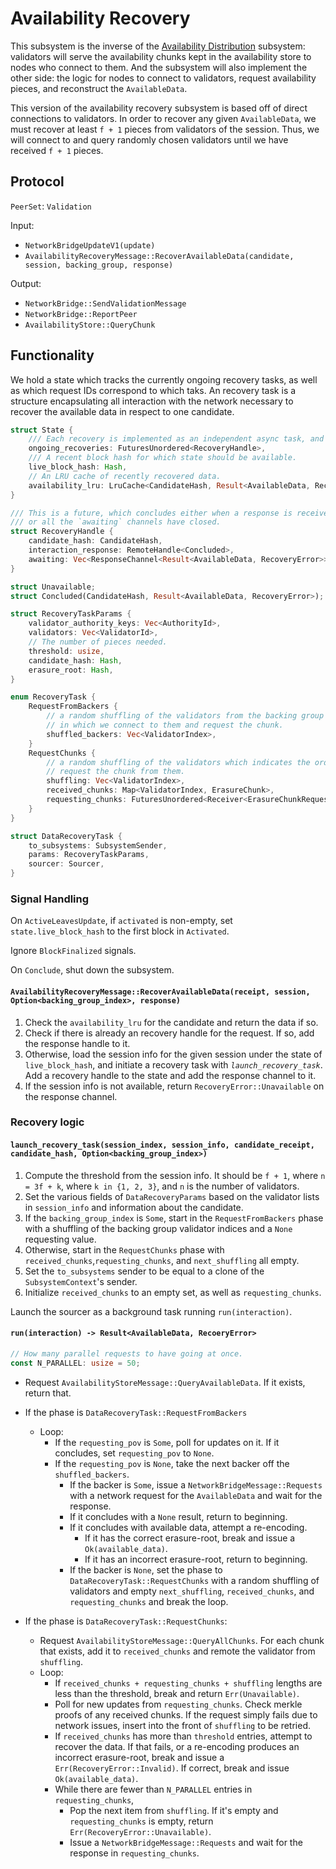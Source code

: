 # Availability Recovery

This subsystem is the inverse of the [Availability Distribution](availability-distribution.md) subsystem: validators will serve the availability chunks kept in the availability store to nodes who connect to them. And the subsystem will also implement the other side: the logic for nodes to connect to validators, request availability pieces, and reconstruct the `AvailableData`.

This version of the availability recovery subsystem is based off of direct connections to validators. In order to recover any given `AvailableData`, we must recover at least `f + 1` pieces from validators of the session. Thus, we will connect to and query randomly chosen validators until we have received `f + 1` pieces.

## Protocol

`PeerSet`: `Validation`

Input:

- `NetworkBridgeUpdateV1(update)`
- `AvailabilityRecoveryMessage::RecoverAvailableData(candidate, session, backing_group, response)`

Output:

- `NetworkBridge::SendValidationMessage`
- `NetworkBridge::ReportPeer`
- `AvailabilityStore::QueryChunk`

## Functionality

We hold a state which tracks the currently ongoing recovery tasks, as well as which request IDs correspond to which taks. An recovery task is a structure encapsulating all interaction with the network necessary to recover the available data in respect to one candidate.

```rust
struct State {
    /// Each recovery is implemented as an independent async task, and the handles only supply information about the result.
    ongoing_recoveries: FuturesUnordered<RecoveryHandle>,
    /// A recent block hash for which state should be available.
    live_block_hash: Hash,
    // An LRU cache of recently recovered data.
    availability_lru: LruCache<CandidateHash, Result<AvailableData, RecoveryError>>,
}

/// This is a future, which concludes either when a response is received from the interaction,
/// or all the `awaiting` channels have closed.
struct RecoveryHandle {
    candidate_hash: CandidateHash,
    interaction_response: RemoteHandle<Concluded>,
    awaiting: Vec<ResponseChannel<Result<AvailableData, RecoveryError>>>,
}

struct Unavailable;
struct Concluded(CandidateHash, Result<AvailableData, RecoveryError>);

struct RecoveryTaskParams {
    validator_authority_keys: Vec<AuthorityId>,
    validators: Vec<ValidatorId>,
    // The number of pieces needed.
    threshold: usize,
    candidate_hash: Hash,
    erasure_root: Hash,
}

enum RecoveryTask {
    RequestFromBackers {
        // a random shuffling of the validators from the backing group which indicates the order
        // in which we connect to them and request the chunk.
        shuffled_backers: Vec<ValidatorIndex>,
    }
    RequestChunks {
        // a random shuffling of the validators which indicates the order in which we connect to the validators and
        // request the chunk from them.
        shuffling: Vec<ValidatorIndex>,
        received_chunks: Map<ValidatorIndex, ErasureChunk>,
        requesting_chunks: FuturesUnordered<Receiver<ErasureChunkRequestResponse>>,
    }
}

struct DataRecoveryTask {
    to_subsystems: SubsystemSender,
    params: RecoveryTaskParams,
    sourcer: Sourcer,
}
```

### Signal Handling

On `ActiveLeavesUpdate`, if `activated` is non-empty, set `state.live_block_hash` to the first block in `Activated`.

Ignore `BlockFinalized` signals.

On `Conclude`, shut down the subsystem.

#### `AvailabilityRecoveryMessage::RecoverAvailableData(receipt, session, Option<backing_group_index>, response)`

1. Check the `availability_lru` for the candidate and return the data if so.
1. Check if there is already an recovery handle for the request. If so, add the response handle to it.
1. Otherwise, load the session info for the given session under the state of `live_block_hash`, and initiate a recovery task with *`launch_recovery_task`*. Add a recovery handle to the state and add the response channel to it.
1. If the session info is not available, return `RecoveryError::Unavailable` on the response channel.

### Recovery logic

#### `launch_recovery_task(session_index, session_info, candidate_receipt, candidate_hash, Option<backing_group_index>)`

1. Compute the threshold from the session info. It should be `f + 1`, where `n = 3f + k`, where `k in {1, 2, 3}`, and `n` is the number of validators.
1. Set the various fields of `DataRecoveryParams` based on the validator lists in `session_info` and information about the candidate.
1. If the `backing_group_index` is `Some`, start in the `RequestFromBackers` phase with a shuffling of the backing group validator indices and a `None` requesting value.
1. Otherwise, start in the `RequestChunks` phase with `received_chunks`,`requesting_chunks`, and `next_shuffling` all empty.
1. Set the `to_subsystems` sender to be equal to a clone of the `SubsystemContext`'s sender.
1. Initialize `received_chunks` to an empty set, as well as `requesting_chunks`.

Launch the sourcer as a background task running `run(interaction)`.

#### `run(interaction) -> Result<AvailableData, RecoeryError>`

```rust
// How many parallel requests to have going at once.
const N_PARALLEL: usize = 50;
```

* Request `AvailabilityStoreMessage::QueryAvailableData`. If it exists, return that.
* If the phase is `DataRecoveryTask::RequestFromBackers`
  * Loop:
    * If the `requesting_pov` is `Some`, poll for updates on it. If it concludes, set `requesting_pov` to `None`.
    * If the `requesting_pov` is `None`, take the next backer off the `shuffled_backers`.
        * If the backer is `Some`, issue a `NetworkBridgeMessage::Requests` with a network request for the `AvailableData` and wait for the response.
        * If it concludes with a `None` result, return to beginning.
        * If it concludes with available data, attempt a re-encoding.
            * If it has the correct erasure-root, break and issue a `Ok(available_data)`.
            * If it has an incorrect erasure-root, return to beginning.
        * If the backer is `None`, set the phase to `DataRecoveryTask::RequestChunks` with a random shuffling of validators and empty `next_shuffling`, `received_chunks`, and `requesting_chunks` and break the loop.

* If the phase is `DataRecoveryTask::RequestChunks`:
  * Request `AvailabilityStoreMessage::QueryAllChunks`. For each chunk that exists, add it to `received_chunks` and remote the validator from `shuffling`.
  * Loop:
    * If `received_chunks + requesting_chunks + shuffling` lengths are less than the threshold, break and return `Err(Unavailable)`.
    * Poll for new updates from `requesting_chunks`. Check merkle proofs of any received chunks. If the request simply fails due to network issues, insert into the front of `shuffling` to be retried.
    * If `received_chunks` has more than `threshold` entries, attempt to recover the data. If that fails, or a re-encoding produces an incorrect erasure-root, break and issue a `Err(RecoveryError::Invalid)`. If correct, break and issue `Ok(available_data)`.
    * While there are fewer than `N_PARALLEL` entries in `requesting_chunks`,
      * Pop the next item from `shuffling`. If it's empty and `requesting_chunks` is empty, return `Err(RecoveryError::Unavailable)`.
      * Issue a `NetworkBridgeMessage::Requests` and wait for the response in `requesting_chunks`.
